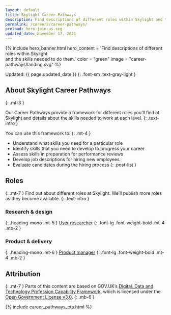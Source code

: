```yaml
---
layout: default
title: Skylight Career Pathways
description: Find descriptions of different roles within Skylight and the skills needed to do them.
permalink: /careers/career-pathways/
preload: hero-join-us.svg
updated_date: November 17, 2021
---
```


{% include hero_banner.html
  hero_content = 'Find descriptions of different roles within Skylight <br class="linebreak">and the skills needed to do them.'
  color = "green"
  image = "career-pathways/landing.svg"
%}

<div class="maxw-prose grid-container text">
  <div class="text prose" id="" markdown="1">
Updated: {{ page.updated_date }}
{: .font-sm .text-gray-light }

## About Skylight Career Pathways
{: .mt-3 }

Our Career Pathways provide a framework for different roles you’ll find at Skylight and details about the skills needed to work at each level.
{: .text-intro }

You can use this framework to:
{: .mt-4 }

- Understand what skills you need for a particular role
- Identify skills that you need to develop to progress your career
- Assess skills in preparation for performance reviews
- Develop job descriptions for hiring new employees
- Evaluate candidates during the hiring process
{: .post-list }

## Roles
{: .mt-7 }
Find out about different roles at Skylight. We’ll publish more roles as they become available.
{: .text-intro }

### Research & design
{: .heading-mono .mt-5 }
[User researcher](/careers/career-pathways/user-researcher/)
{: .font-lg .font-weight-bold .mt-4 .mb-2 }

### Product & delivery
{: .heading-mono .mt-6 }
[Product manager](/careers/career-pathways/product-manager/)
{: .font-lg .font-weight-bold .mt-4 .mb-2 }

## Attribution
{: .mt-7 }
Parts of this content are based on GOV.UK’s [Digital, Data and Technology Profession Capability Framework](https://www.gov.uk/government/collections/digital-data-and-technology-profession-capability-framework), which is licensed under the [Open Government License v3.0](https://www.nationalarchives.gov.uk/doc/open-government-licence/version/3/).
{: .mb-6 }
  </div>
</div>

{% include career_pathways_cta.html %}
